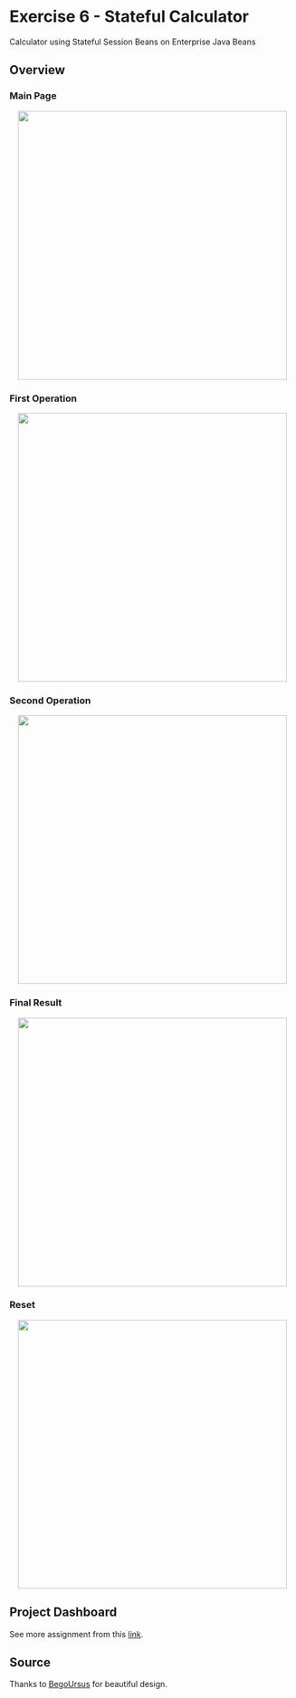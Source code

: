 # Exercise 6 - Stateful Calculator
Calculator using Stateful Session Beans on Enterprise Java Beans

## Overview
### Main Page
<p align='center'>
<img src='https://raw.githubusercontent.com/rizqialfani01/ejb-stateful-calc/master/index.png' width='475'>
</p>

### First Operation
<p align='center'>
<img src='https://raw.githubusercontent.com/rizqialfani01/ejb-stateful-calc/master/first-op.png' width='475'>
</p>

### Second Operation
<p align='center'>
<img src='https://raw.githubusercontent.com/rizqialfani01/ejb-stateful-calc/master/second-op.png' width='475'>
</p>

### Final Result
<p align='center'>
<img src='https://raw.githubusercontent.com/rizqialfani01/ejb-stateful-calc/master/final-result.png' width='475'>
</p>

### Reset
<p align='center'>
<img src='https://raw.githubusercontent.com/rizqialfani01/ejb-stateful-calc/master/reset.png' width='475'>
</p>

## Project Dashboard
See more assignment from this [link](https://mr.al-21296.s3.amazonaws.com/index.html).

## Source
Thanks to [BegoUrsus](https://github.com/BegoUrsus/calculadora-bt) for beautiful design.